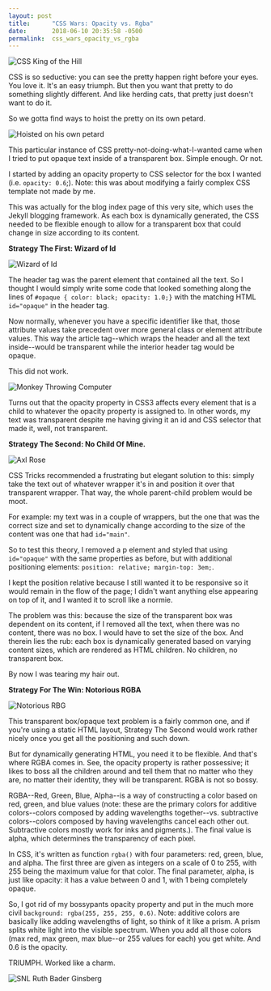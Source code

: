 ```yaml
---
layout: post
title:      "CSS Wars: Opacity vs. Rgba"
date:       2018-06-10 20:35:58 -0500
permalink:  css_wars_opacity_vs_rgba
---
```

![CSS King of the Hill](https://i.imgur.com/GaBMkKo.gif)

CSS is so seductive: you can see the pretty happen right before your eyes. You love it. It's an easy triumph. But then you want that pretty to do something slightly different. And like herding cats, that pretty just doesn't want to do it.

So we gotta find ways to hoist the pretty on its own petard.

![Hoisted on his own petard](https://i.imgur.com/R5CcCsu.gif)

This particular instance of CSS pretty-not-doing-what-I-wanted came when I tried to put opaque text inside of a transparent box. Simple enough. Or not.

I started by adding an opacity property to CSS selector for the box I wanted (i.e. `opacity: 0.6`;). Note: this was about modifying a fairly complex CSS template not made by me.

This was actually for the blog index page of this very site, which uses the Jekyll blogging framework. As each box is dynamically generated, the CSS needed to be flexible enough to allow for a transparent box that could change in size according to its content.

**Strategy The First: Wizard of Id**

![Wizard of Id](https://i.imgur.com/7zi1WNL.jpg)

The header tag was the parent element that contained all the text. So I thought I would simply write some code that looked something along the lines of `#opaque { color: black; opacity: 1.0;}` with the matching HTML `id="opaque"` in the header tag.

Now normally, whenever you have a specific identifier like that, those attribute values take precedent over more general class or element attribute values. This way the article tag--which wraps the header and all the text inside--would be transparent while the interior header tag would be opaque.

This did not work.

![Monkey Throwing Computer](https://i.imgur.com/ygrefA5.gif)

Turns out that the opacity property in CSS3 affects every element that is a child to whatever the opacity property is assigned to. In other words, my text was transparent despite me having giving it an id and CSS selector that made it, well, not transparent.

**Strategy The Second: No Child Of Mine.**

![Axl Rose](https://i.imgur.com/ylk5mhI.gif)

CSS Tricks recommended a frustrating but elegant solution to this: simply take the text out of whatever wrapper it's in and position it over that transparent wrapper. That way, the whole parent-child problem would be moot.

For example: my text was in a couple of wrappers, but the one that was the correct size and set to dynamically change according to the size of the content was one that had `id="main"`.

So to test this theory, I removed a p element and styled that using `id="opaque"` with the same properties as before, but with additional positioning elements: `position: relative; margin-top: 3em;`.

I kept the position relative because I still wanted it to be responsive so it would remain in the flow of the page; I didn't want anything else appearing on top of it, and I wanted it to scroll like a normie.

The problem was this: because the size of the transparent box was dependent on its content, if I removed all the text, when there was no content, there was no box. I would have to set the size of the box. And therein lies the rub: each box is dynamically generated based on varying content sizes, which are rendered as HTML children. No children, no transparent box.

By now I was tearing my hair out.

**Strategy For The Win: Notorious RGBA**

![Notorious RBG](https://i.imgur.com/j6YzUQh.png)

This transparent box/opaque text problem is a fairly common one, and if you're using a static HTML layout, Strategy The Second would work rather nicely once you get all the positioning and such down.

But for dynamically generating HTML, you need it to be flexible. And that's where RGBA comes in. See, the opacity property is rather possessive; it likes to boss all the children around and tell them that no matter who they are, no matter their identity, they will be transparent. RGBA is not so bossy.

RGBA--Red, Green, Blue, Alpha--is a way of constructing a color based on red, green, and blue values (note: these are the primary colors for additive colors--colors composed by adding wavelengths together--vs. subtractive colors--colors composed by having wavelengths cancel each other out. Subtractive colors mostly work for inks and pigments.). The final value is alpha, which determines the transparency of each pixel.

In CSS, it's written as function `rgba()` with four parameters: red, green, blue, and alpha. The first three are given as integers on a scale of 0 to 255, with 255 being the maximum value for that color. The final parameter, alpha, is just like opacity: it has a value between 0 and 1, with 1 being completely opaque.

So, I got rid of my bossypants opacity property and put in the much more civil `background: rgba(255, 255, 255, 0.6)`. Note: additive colors are basically like adding wavelengths of light, so think of it like a prism. A prism splits white light into the visible spectrum. When you add all those colors (max red, max green, max blue--or 255 values for each) you get white. And 0.6 is the opacity.

TRIUMPH. Worked like a charm.

![SNL Ruth Bader Ginsberg](https://i.imgur.com/vdNz0h8.gif)
